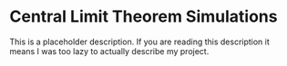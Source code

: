 # Central Limit Theorem Simulations

This is a placeholder description. If you are reading this description it means I was too lazy to actually describe my project.
